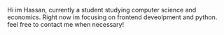 Hi im Hassan, currently a student studying computer science and economics. Right now im focusing on frontend deveolpment and python. feel free to contact me when necessary!

<!---
HassanM007/HassanM007 is a ✨ special ✨ repository because its `README.md` (this file) appears on your GitHub profile.
You can click the Preview link to take a look at your changes.
--->
